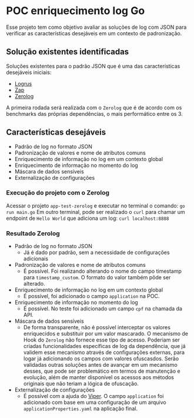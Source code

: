 # POC enriquecimento log Go

Esse projeto tem como objetivo avaliar as soluções de log com JSON para verificar as características desejáveis em um contexto de padronização.

## Solução existentes identificadas

Soluções existentes para o padrão JSON que é uma das características desejáveis iniciais:

- [Logrus](https://github.com/sirupsen/logrus)
- [Zap](https://github.com/uber-go/zap)
- [Zerolog](https://github.com/rs/zerolog)

A primeira rodada será realizada com o `Zerolog` que é de acordo com os benchmarks das próprias dependências, o mais performático entre os 3.

## Características desejáveis

- Padrão de log no formato JSON
- Padronização de valores e nome de atributos comuns
- Enriquecimento de informação no log em um contexto global
- Enriquecimento de informação no momento do log
- Máscara de dados sensíveis
- Externalização de configurações

### Execução do projeto com o Zerolog

Acessar o projeto `app-test-zerolog` e executar no terminal o comando: `go run main.go`
Em outro terminal, pode ser realizado o `curl` para chamar um endpoint de `Hello World` que adiciona um log: `curl localhost:8888`

### Resultado Zerolog

- Padrão de log no formato JSON
    - Já é dado por padrão, sem a necessidade de configurações adicionais
- Padronização de valores e nome de atributos comuns
    - É possível. Foi realizando alterando o nome do campo timestamp para `timestamp_custom`. O formato do valor também pôde ser alterado.
- Enriquecimento de informação no log em um contexto global
    - É possível, foi adicionado o campo `application` na POC.
- Enriquecimento de informação no momento do log
    - É possível. No teste foi adicionado um campo `cpf` na chamada da API.
- Máscara de dados sensíveis
    - De forma transparente, não é possível interceptar os valores enriquecidos e substituir por um valor mascarado. O mecanismo de Hook do `Zerolog` não fornece esse tipo de acesso. Poderiam ser criadas funcionalidades específicas de log da dependência, que já validem esse mecanismo através de configurações externas, para logar já adicionando os campos com valores ofuscasdos. Serão validadas outras soluções antes de avançar em um mecanismo desses, que pode ser problemático em termos de manutenção e evolução, além de manter disponível os acessos aos métodos originais que não teriam a lógica de ofuscação.
- Externalização de configurações
    - É possível com a ajuda do [Viper](https://github.com/spf13/viper). O campo `application` foi adicionado com base em uma configuração de um arquivo `applicationProperties.yaml` na aplicação final.